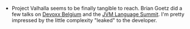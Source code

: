 * Project Valhalla seems to be finally tangible to reach. Brian Goetz did a few talks on [Devoxx Belgium](https://www.youtube.com/watch?v=eL1yyTwu4hc) and the [JVM Language Summit](https://youtu.be/IF9l8fYfSnI). I'm pretty impressed by the little complexity "leaked" to the developer. 
